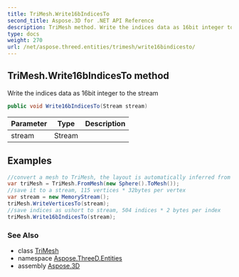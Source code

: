 ```yaml
---
title: TriMesh.Write16bIndicesTo
second_title: Aspose.3D for .NET API Reference
description: TriMesh method. Write the indices data as 16bit integer to the stream
type: docs
weight: 270
url: /net/aspose.threed.entities/trimesh/write16bindicesto/
---
```

## TriMesh.Write16bIndicesTo method

Write the indices data as 16bit integer to the stream

```csharp
public void Write16bIndicesTo(Stream stream)
```

| Parameter | Type | Description |
| --- | --- | --- |
| stream | Stream |  |

## Examples

```csharp
//convert a mesh to TriMesh, the layout is automatically inferred from input mesh
var triMesh = TriMesh.FromMesh(new Sphere().ToMesh());
//save it to a stream, 115 vertices * 32bytes per vertex
var stream = new MemoryStream();
triMesh.WriteVerticesTo(stream);
//save indices as ushort to stream, 504 indices * 2 bytes per index
triMesh.Write16bIndicesTo(stream);
```

### See Also

* class [TriMesh](../)
* namespace [Aspose.ThreeD.Entities](../../trimesh/)
* assembly [Aspose.3D](../../../)


